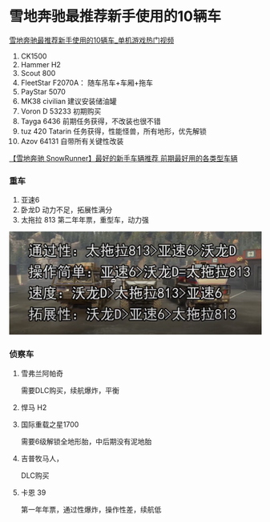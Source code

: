 # 雪地奔驰最推荐新手使用的10辆车

[雪地奔驰最推荐新手使用的10辆车_单机游戏热门视频](https://www.bilibili.com/video/BV1jP411c7Vn/?vd_source=3e54e1cf3c6c200c8f7c2f73c39eaa93)

1. CK1500
2. Hammer H2
3. Scout 800
4. FleetStar F2070A： 随车吊车+车厢+拖车
5. PayStar 5070
6. MK38 civilian 建议安装储油罐
7. Voron D 53233 初期购买
8. Tayga 6436 前期任务获得，不改装也很不错
9. tuz 420 Tatarin 任务获得，性能怪兽，所有地形，优先解锁
10. Azov 64131 自带所有关键性改装

[【雪地奔驰 SnowRunner】最好的新手车辆推荐 前期最好用的各类型车辆](https://www.youtube.com/watch?v=SoFOi5ICPR8)

### 重车

1.  亚速6
2. 卧龙D 动力不足，拓展性满分
3. 太拖拉 813 第二年年票，重型车，动力强

![Untitled](%E9%9B%AA%E5%9C%B0%E5%A5%94%E9%A9%B0%E6%9C%80%E6%8E%A8%E8%8D%90%E6%96%B0%E6%89%8B%E4%BD%BF%E7%94%A8%E7%9A%8410%E8%BE%86%E8%BD%A6%20dad8428d9a7241008f1c3fdbd580aba5/Untitled.png)

### 侦察车

1. 雪弗兰阿帕奇 
    
    需要DLC购买，续航爆炸，平衡
    
2. 悍马 H2
3. 国际重载之星1700 
    
    需要6级解锁全地形胎，中后期没有泥地胎
    
4. 吉普牧马人，
    
    DLC购买
    
5. 卡恩 39
    
    第一年年票，通过性爆炸，操作性差，续航低